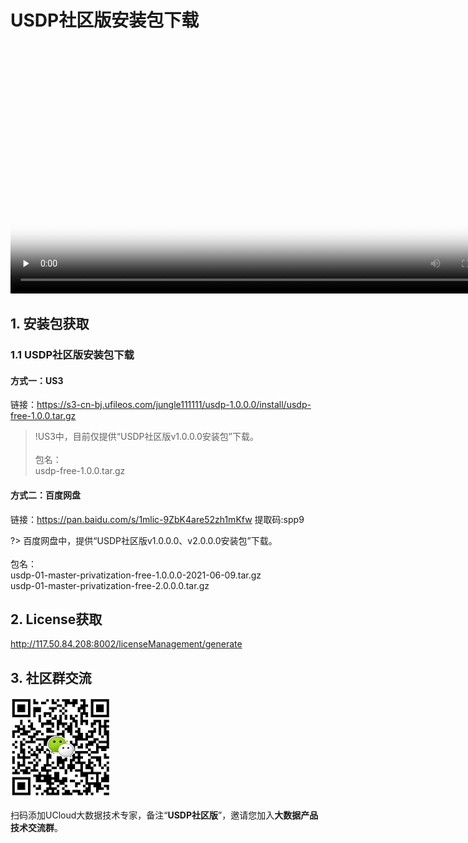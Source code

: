 # USDP社区版安装包下载



<video id="video" length=1000 width=800 controls="" preload="none" poster="http://test-leon.cn-bj.ufileos.com/USDP介绍视频/%E5%B9%BB%E7%81%AF%E7%89%872.png">
      <source id="mp4" src="http://jungle111111.cn-bj.ufileos.com/usdp-1.0.0.0/video/mp4/2.USDP%E4%B8%8B%E8%BD%BD.mp4">
</video>





## 1. 安装包获取

### 1.1 USDP社区版安装包下载

#### 方式一：US3

链接：https://s3-cn-bj.ufileos.com/jungle111111/usdp-1.0.0.0/install/usdp-free-1.0.0.tar.gz

> !US3中，目前仅提供“USDP社区版v1.0.0.0安装包”下载。</br></br>包名：</br>usdp-free-1.0.0.tar.gz



#### 方式二：百度网盘

链接：https://pan.baidu.com/s/1mlic-9ZbK4are52zh1mKfw 
提取码:spp9

?> 百度网盘中，提供“USDP社区版v1.0.0.0、v2.0.0.0安装包”下载。</br></br>包名：</br>usdp-01-master-privatization-free-1.0.0.0-2021-06-09.tar.gz</br>usdp-01-master-privatization-free-2.0.0.0.tar.gz



## 2. License获取

http://117.50.84.208:8002/licenseManagement/generate



## 3. 社区群交流

![USDP智能大数据平台产品形象大图](../images/社区群助手0.png)

扫码添加UCloud大数据技术专家，备注“**USDP社区版**”，邀请您加入**大数据产品技术交流群**。